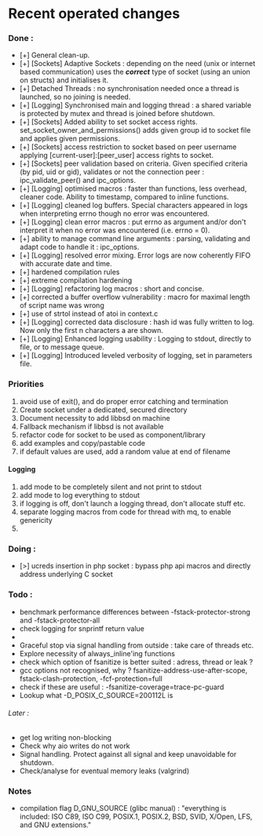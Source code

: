 # Recent operated changes

### Done :

- [+] General clean-up.
- [+] [Sockets] Adaptive Sockets : depending on the need (unix or internet based communication) uses the **_correct_** type of socket (using an union on structs) and initialises it.
- [+] Detached Threads : no synchronisation needed once a thread is launched, so no joining is needed.
- [+] [Logging] Synchronised main and logging thread : a shared variable is protected by mutex and thread is joined before shutdown.
- [+] [Sockets] Added ability to set socket access rights. set_socket_owner_and_permissions() adds given group id to socket file and applies given permissions.
- [+] [Sockets] access restriction to socket based on peer username applying [current-user]:[peer_user] access rights to socket.
- [+] [Sockets] peer validation based on criteria. Given specified criteria (by pid, uid or gid), validates or not the connection peer : ipc_validate_peer() and ipc_options.
- [+] [Logging] optimised macros : faster than functions, less overhead, cleaner code. Ability to timestamp, compared to inline functions.
- [+] [Logging] cleaned log buffers. Special characters appeared in logs when interpreting errno though no error was encountered.
- [+] [Logging] clean error macros : put errno as argument and/or don't interpret it when no error was encountered (i.e. errno = 0).
- [+] ability to manage command line arguments : parsing, validating and adapt code to handle it : ipc_options.
- [+] [Logging] resolved error mixing. Error logs are now coherently FIFO with accurate date and time.
- [+] hardened compilation rules
- [+] extreme compilation hardening
- [+] [Logging] refactoring log macros : short and concise.
- [+] corrected a buffer overflow vulnerability : macro for maximal length of script name was wrong
- [+] use of strtol instead of atoi in context.c
- [+] [Logging] corrected data disclosure : hash id was fully written to log. Now only the first n characters a are shown.
- [+] [Logging] Enhanced logging usability : Logging to stdout, directly to file, or to message queue.
- [+] [Logging] Introduced leveled verbosity of logging, set in parameters file. 


### Priorities

1) avoid use of exit(), and do proper error catching and termination
2) Create socket under a dedicated, secured directory
3) Document necessity to add libbsd on machine
4) Fallback mechanism if libbsd is not available
5) refactor code for socket to be used as component/library
6) add examples and copy/pastable code
7) if default values are used, add a random value at end of filename

#### Logging
1) add mode to be completely silent and not print to stdout
2) add mode to log everything to stdout
3) if logging is off, don't launch a logging thread, don't allocate stuff etc.
4) separate logging macros from code for thread with mq, to enable genericity
5) 


### Doing :


- [>] ucreds insertion in php socket : bypass php api macros and directly address underlying C socket



### Todo :


- benchmark performance differences between -fstack-protector-strong and -fstack-protector-all
- check logging for snprintf return value
- 
- Graceful stop via signal handling from outside : take care of threads etc.
- Explore necessity of always_inline'ing functions
- check which option of fsanitize is better suited : adress, thread or leak ?
- gcc options not recognised, why ? fsanitize-address-use-after-scope, fstack-clash-protection, -fcf-protection=full
- check if these are useful : -fsanitize-coverage=trace-pc-guard
- Lookup what -D_POSIX_C_SOURCE=200112L is

###### Later :

- get log writing non-blocking
- Check why aio writes do not work
- Signal handling. Protect against all signal and keep unavoidable for shutdown.
- Check/analyse for eventual memory leaks (valgrind)



### Notes

- compilation flag D_GNU_SOURCE (glibc manual) : "everything is included: ISO C89, ISO C99, POSIX.1, POSIX.2, BSD, SVID, X/Open, LFS, and GNU extensions."